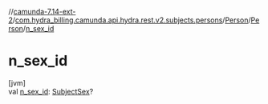 //[camunda-7.14-ext-2](../../../../index.md)/[com.hydra_billing.camunda.api.hydra.rest.v2.subjects.persons](../../index.md)/[Person](../index.md)/[Person](index.md)/[n_sex_id](n_sex_id.md)

# n_sex_id

[jvm]\
val [n_sex_id](n_sex_id.md): [SubjectSex](../../../com.hydra_billing.camunda.api.hydra.common_types/-subject-sex/index.md)?
